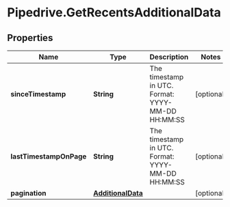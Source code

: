 # Pipedrive.GetRecentsAdditionalData

## Properties

Name | Type | Description | Notes
------------ | ------------- | ------------- | -------------
**sinceTimestamp** | **String** | The timestamp in UTC. Format: YYYY-MM-DD HH:MM:SS | [optional] 
**lastTimestampOnPage** | **String** | The timestamp in UTC. Format: YYYY-MM-DD HH:MM:SS | [optional] 
**pagination** | [**AdditionalData**](AdditionalData.md) |  | [optional] 


